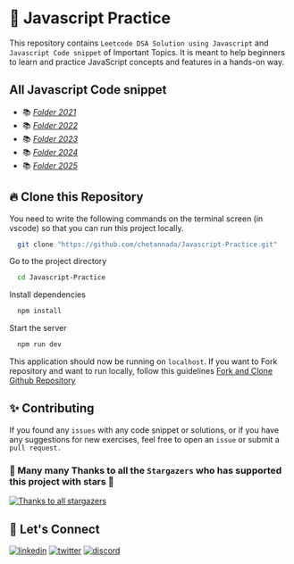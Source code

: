# 📖 Javascript Practice
This repository contains `Leetcode DSA Solution using Javascript` and `Javascript Code snippet` of Important Topics. It is meant to help beginners to learn and practice JavaScript concepts and features in a hands-on way.

## All Javascript Code snippet
- 📚 [_Folder 2021_](./2021_year/)
- 📚 [_Folder 2022_](./2022_year/)
- 📚 [_Folder 2023_](./2023_year/)
- 📚 [_Folder 2024_ ](./2024_year/)
- 📚 [_Folder 2025_ ](./2025_year/)

## 🔥 Clone this Repository
You need to write the following commands on the terminal screen (in vscode) so that you can run this project locally.

```bash
  git clone "https://github.com/chetannada/Javascript-Practice.git"
```
Go to the project directory

```bash
  cd Javascript-Practice
```

Install dependencies

```bash
  npm install
```

Start the server

```bash
  npm run dev
```

This application should now be running on `localhost`. If you want to Fork repository and want to run locally, follow this guidelines [Fork and Clone Github Repository](https://docs.github.com/en/get-started/quickstart/fork-a-repo)

## ✨ Contributing
If you found any `issues` with any code snippet or solutions, or if you have any suggestions for new exercises, feel free to open an `issue` or submit a `pull request.`

### 🌟 Many many Thanks to all the `Stargazers` who has supported this project with stars 🌟

[![Thanks to all stargazers](https://git-lister.onrender.com/api/stars/chetannada/Javascript-Practice?limit=15)](https://github.com/chetannada/Javascript-Practice/stargazers)

## 🔗 Let's Connect
[![linkedin](https://img.shields.io/badge/LinkedIn-0077B5?style=for-the-badge&logo=linkedin&logoColor=white)](https://www.linkedin.com/in/chetannada)
[![twitter](https://img.shields.io/badge/Twitter-1DA1F2?style=for-the-badge&logo=twitter&logoColor=white)](https://twitter.com/chetannada)
[![discord](https://img.shields.io/badge/Discord-5865F2?style=for-the-badge&logo=discord&logoColor=white)](https://discordapp.com/users/916005177838956555)
